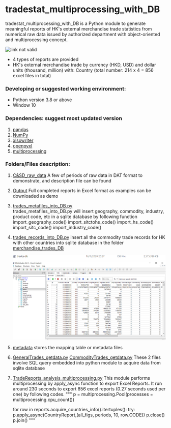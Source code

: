 # tradestat_multiprocessing_with_DB
tradestat_multiprocessing_with_DB is a Python module to generate meaningful reports of HK's external merchandise trade statistics from numerical raw data issued by authorized department with object-oriented and multiprocessing concept.

![link not valid](https://raw.githubusercontent.com/oda-developer/tradestat/master/transform.PNG)

- 4 types of reports are provided
- HK's external merchandise trade by currency (HKD, USD) and dollar units (thousand, million) with: 
  Country (total number: 214 x 4 = 856 excel files in total)

### Developing or suggested working environment: 
- Python version 3.8 or above
- Window 10

### Dependencies: suggest most updated version 
1) [pandas](https://github.com/pandas-dev/pandas) 
2) [NumPy](https://www.numpy.org)
3) [xlsxwriter](https://pypi.org/project/XlsxWriter/)
4) [openpyxl](https://openpyxl.readthedocs.io/en/stable/index.html)
5) [multiprocessing](https://docs.python.org/3.8/library/multiprocessing.html)

### Folders/Files description:
1) [C&SD_raw_data](https://github.com/v-w-dev/tradestat_multiprocessing_with_DB/tree/master/C%26SD_raw_data)
   A few of periods of raw data in DAT format to demonstrate, and description file can be found
   
2) [Output](https://github.com/v-w-dev/tradestat_multiprocessing_with_DB/tree/master/Output)
   Full completed reports in Excel format as examples can be downloaded as demo

3) [trades_metafiles_into_DB.py](https://github.com/v-w-dev/tradestat_multiprocessing_with_DB/blob/master/trades_metafiles_into_DB.py)	
   trades_metafiles_into_DB.py will insert geography, commodity, industry, product code, etc in a sqlite database by following function
   import_geography_code()
   import_sitctohs_code()
   import_hs_code()
   import_sitc_code()
   import_industry_code()
 
4) [trades_records_into_DB.py](https://github.com/v-w-dev/tradestat_multiprocessing_with_DB/blob/master/trades_records_into_DB.py)
   insert all the commodity trade records for HK with other countries into sqlite database in the folder [merchandise_trades_DB](https://github.com/v-w-dev/tradestat_multiprocessing_with_DB/tree/master/merchandise_trades_DB)
   
   ![the link not valid](https://raw.githubusercontent.com/v-w-dev/tradestat_multiprocessing_with_DB/master/merchandise_trades_DB/sqlite%20DB.PNG)
   ![the link not valid](https://raw.githubusercontent.com/v-w-dev/tradestat_multiprocessing_with_DB/master/merchandise_trades_DB/sqlite%20DB%20view.PNG)
    
   
5) [metadata](https://github.com/v-w-dev/tradestat_multiprocessing_with_DB/tree/master/metadata)
   stores the mapping table or metadata files
   
6) [GeneralTrades_getdata.py](https://github.com/v-w-dev/tradestat_multiprocessing_with_DB/blob/master/GeneralTrades_getdata.py)
   [CommodityTrades_getdata.py](https://github.com/v-w-dev/tradestat_multiprocessing_with_DB/blob/master/CommodityTrades_getdata.py)
   These 2 files involve SQL query embedded into python module to acquire data from sqlite database
   
7) [TradeReports_analysis_multiprocessing.py](https://github.com/v-w-dev/tradestat_multiprocessing_with_DB/blob/master/TradeReports_analysis_multiprocessing.py)
   This module performs multiprocessing by apply_async function to export Excel Reports.
   It run around 230 seconds to export 856 excel reports (0.27 seconds used per one) by following codes.
   """
   p = multiprocessing.Pool(processes = multiprocessing.cpu_count())

   for row in reports.acquire_countries_info().itertuples():
            try:
                p.apply_async(CountryReport,(all_figs, periods, 10, row.CODE))
   p.close()
   p.join()
   """
